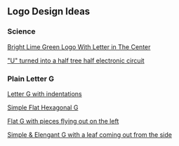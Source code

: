 ## Logo Design Ideas

### Science
<a href="https://www.shutterstock.com/image-vector/new-tech-vector-logo-green-dots-1161251539?src=AK4UcEybtWrpTuqdT2we6A-2-97">Bright Lime Green Logo With Letter in The Center</a>

<a href="https://www.shutterstock.com/image-vector/logo-technology-biotechnology-tech-icon-symbol-760854838?src=AK4UcEybtWrpTuqdT2we6A-4-21">"U" turned into a half tree half electronic circuit</a>

### Plain Letter G
<a href="https://www.shutterstock.com/image-vector/creative-logo-design-letter-g-colorful-262760231?irgwc=1&utm_medium=Affiliate&utm_campaign=Freepik%20Company%2C%20S.L.&utm_source=39422&utm_term=1125944307.1542224124">Letter G with indentations</a>

<a href="https://www.shutterstock.com/image-vector/g-logo-letter-abstract-1012959628?irgwc=1&utm_medium=Affiliate&utm_campaign=Freepik%20Company%2C%20S.L.&utm_source=39422&utm_term=1125944307.1542224124">Simple Flat Hexagonal G</a>

<a href="https://www.shutterstock.com/image-vector/g-letter-pixel-multiply-colorful-logo-502974781?irgwc=1&utm_medium=Affiliate&utm_campaign=Freepik%20Company%2C%20S.L.&utm_source=39422&utm_term=1125944307.1542224124">Flat G with pieces flying out on the left</a>

<a href="https://www.shutterstock.com/image-vector/elegant-minimal-letter-symbol-alphabet-g-361270670?irgwc=1&utm_medium=Affiliate&utm_campaign=Freepik%20Company%2C%20S.L.&utm_source=39422&utm_term=1125944307.1542224124">Simple & Elengant G with a leaf coming out from the side</a> 
